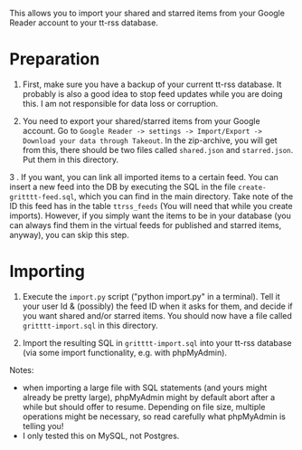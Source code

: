 This allows you to import your shared and starred items from your Google Reader account to your tt-rss database.

# Preparation

1. First, make sure you have a backup of your current tt-rss database.
It probably is also a good idea to stop feed updates while you
are doing this. I am not responsible for data loss or corruption.

2. You need to export your shared/starred items from your Google account.
Go to `Google Reader -> settings -> Import/Export -> Download your data through Takeout`.
In the zip-archive, you will get from this, there should be two files called 
`shared.json` and `starred.json`. Put them in this directory.

3 . If you want, you can link all imported items to a certain feed. 
You can insert a new feed into the DB by executing the SQL in the file `create-gritttt-feed.sql`, which you can find in the 
main directory. Take note of the ID this feed has in the table `ttrss_feeds`
(You will need that while you create imports).
However, if you simply want the items to be in your database (you can always find them in the virtual feeds for published and starred items, anyway), you can skip this step.


# Importing

1. Execute the `import.py` script ("python import.py" in a terminal). Tell it your user Id & (possibly) the feed ID when
it asks for them, and decide if you want shared and/or starred items. You should now have a file called `gritttt-import.sql` in this directory.

2. Import the resulting SQL in `gritttt-import.sql` into your tt-rss database
(via some import functionality, e.g. with phpMyAdmin). 


Notes: 

* when importing a large file with SQL statements (and yours might already be pretty large), phpMyAdmin might by default abort after a while but should offer to resume. Depending on file size, multiple operations might be necessary, so read carefully what phpMyAdmin is telling you!
* I only tested this on MySQL, not Postgres.

